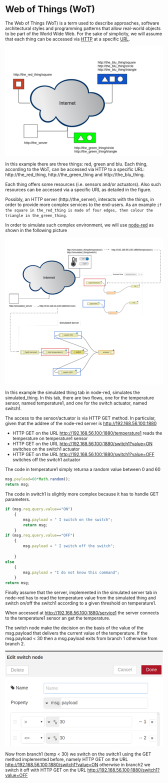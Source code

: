 # Web of Things (WoT)

The Web of Things (WoT) is a term used to describe approaches, software architectural styles and programming patterns that allow real-world objects to be part of the World Wide Web. For the sake of simplicity, we will assume that each thing can be accessed via [HTTP](https://en.wikipedia.org/wiki/Hypertext_Transfer_Protocol) at a specific [URL](https://en.wikipedia.org/wiki/URL). 

![](/assets/web_of_things1.jpg) 

In this example there are three things: red, green and blu. Each thing, according to the WoT,  can be accessed via HTTP to a specific URL: http://the_red_thing, http://the_green_thing and http://the_blu_thing. 

Each thing offers some resources (i.e. sensors and/or actuators). Also such resources can be accessed via a specific URL as detailed  in the figure.

Possibly, an HTTP server (http://the_server), interacts with the things, in order to provide more complex services to the end-users. As an example ``if the square in the_red_thing is made of four edges, then colour the triangle in the_green_thing``. 

In order to simulate such complex environment, we will use [node-red](https://nodered.org/) as shown in the following picture

![](/assets/node-red-ex1.png) 

In this example the simulated thing tab in node-red, simulates the simulated_thing. In this tab, there are two flows, one for the temperature sensor, named temperature1, and one for the switch actuator, named switch1.

The access to the sensor/actuator is via HTTP GET method. In particular, given that the addree of the node-red server is http://192.168.56.100:1880

* HTTP GET on the URL http://192.168.56.100:1880/temperature1 reads the temperature on temperature1 sensor
* HTTP GET on the URL http://192.168.56.100:1880/switch1?value=ON switches on the switch1 actuator
* HTTP GET on the URL http://192.168.56.100:1880/switch1?value=OFF switches off the switch1 actuator

The code in temperature1 simply returna a random value between 0 and 60 

```js
msg.payload=60*Math.random();
return msg;
```

The code in switch1 is slightly more complex because it has to handle GET parameters. 

```js
if (msg.req.query.value=="ON")
    {
        msg.payload = " I switch on the switch";
        return msg;
    }
if (msg.req.query.value=="OFF")
    {
        msg.payload = " I switch off the switch";
        
    }
else
    {
        msg.payload = "I do not know this command";
    }
return msg;
```

Finally assume that the server, implemented in the simulated server tab in node-red has to read the temperature value from the simulated thing and switch on/off the switch1 according to a given threshold on temperature1.

When accessed at http://192.168.56.100:1880/service1 the server connects to the temperature1 sensor an get the temperature. 

The switch node make the decision on the basis of the value of the msg.payload that delivers the current value of the temperature. If the msg.payload < 30 then a msg.payload exits from branch 1 otherwise from branch 2.

![](/assets/switch.png) 

Now from branch1 (temp < 30) we switch on the switch1 using the GET method implemented before, namely  HTTP GET on the URL http://192.168.56.100:1880/switch1?value=ON otherwise in branch2 we switch it off with  HTTP GET on the URL http://192.168.56.100:1880/switch1?value=OFF
